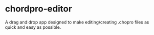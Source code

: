 chordpro-editor
===============

A drag and drop app designed to make editing/creating .chopro files as quick and easy as possible.
